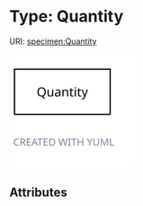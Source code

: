 
# Type: Quantity




URI: [specimen:Quantity](https://ccdh.org/specimen/Quantity)


![img](images/Quantity.svg)

## Attributes


